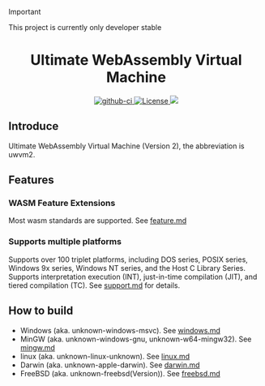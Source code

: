 > [!IMPORTANT]
> This project is currently only developer stable
>

<div style="text-align:center">
    <h1>Ultimate WebAssembly Virtual Machine</h1>
    <a href="https://github.com/UlteSoft/uwvm2/actions?query=workflow%3ACI">
      <img src="https://img.shields.io/github/actions/workflow/status/UlteSoft/uwvm2/ci.yml?branch=master" alt="github-ci" />
    </a>
    <a href="LICENSE.md">
        <img src="https://img.shields.io/badge/License-Apache%202.0-green.svg" , alt="License" />
    </a>
    <a href="https://en.cppreference.com">
        <img src="https://img.shields.io/badge/language-c++26-blue.svg" ,alt="cppreference" />
    </a>
</div>

## Introduce
Ultimate WebAssembly Virtual Machine (Version 2), the abbreviation is uwvm2.

## Features
### WASM Feature Extensions
Most wasm standards are supported. See [feature.md](documents/features.md)

### Supports multiple platforms
Supports over 100 triplet platforms, including DOS series, POSIX series, Windows 9x series, Windows NT series, and the Host C Library Series. Supports interpretation execution (INT), just-in-time compilation (JIT), and tiered compilation (TC). See [support.md](documents/support.md) for details.

## How to build
* Windows (aka. unknown-windows-msvc). See [windows.md](documents/how-to-build/windows.md)
* MinGW (aka. unknown-windows-gnu, unknown-w64-mingw32). See [mingw.md](documents/how-to-build/mingw.md)
* linux (aka. unknown-linux-unknown). See [linux.md](documents/how-to-build/linux.md)
* Darwin (aka. unknown-apple-darwin). See [darwin.md](documents/how-to-build/darwin.md)
* FreeBSD (aka. unknown-freebsd(Version)). See [freebsd.md](documents/how-to-build/freebsd.md)
